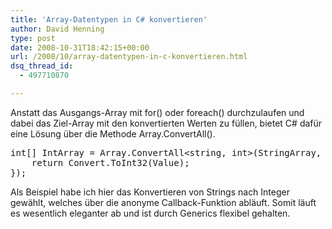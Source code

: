 ```yaml
---
title: 'Array-Datentypen in C# konvertieren'
author: David Henning
type: post
date: 2008-10-31T18:42:15+00:00
url: /2008/10/array-datentypen-in-c-konvertieren.html
dsq_thread_id:
  - 497710870

---
```

Anstatt das Ausgangs-Array mit for() oder foreach() durchzulaufen und dabei das Ziel-Array mit den konvertierten Werten zu füllen, bietet C# dafür eine Lösung über die Methode Array.ConvertAll().

<pre name="code" class="csharp">int[] IntArray = Array.ConvertAll&lt;string, int&gt;(StringArray, delegate(string Value) {
    return Convert.ToInt32(Value);
});
</pre>

Als Beispiel habe ich hier das Konvertieren von Strings nach Integer gewählt, welches über die anonyme Callback-Funktion abläuft. Somit läuft es wesentlich eleganter ab und ist durch Generics flexibel gehalten.